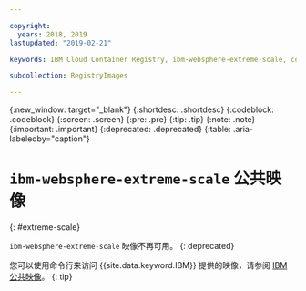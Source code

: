 ```yaml
---

copyright:
  years: 2018, 2019
lastupdated: "2019-02-21"

keywords: IBM Cloud Container Registry, ibm-websphere-extreme-scale, container image, public image

subcollection: RegistryImages

---
```


{:new_window: target="_blank"}
{:shortdesc: .shortdesc}
{:codeblock: .codeblock}
{:screen: .screen}
{:pre: .pre}
{:tip: .tip}
{:note: .note}
{:important: .important}
{:deprecated: .deprecated}
{:table: .aria-labeledby="caption"}

# `ibm-websphere-extreme-scale` 公共映像
{: #extreme-scale}

`ibm-websphere-extreme-scale` 映像不再可用。
{: deprecated}

您可以使用命令行来访问 {{site.data.keyword.IBM}} 提供的映像，请参阅 [IBM 公共映像](/docs/services/Registry?topic=registry-public_images#public_images)。
{: tip}
